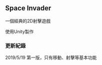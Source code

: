 ## Space Invader
  
  
一個經典的2D射擊遊戲
  
  
使用Unity製作
  
  
  
  
  
### 更新紀錄
  
  
2019/5/19 第一版，只有移動、射擊等基本功能